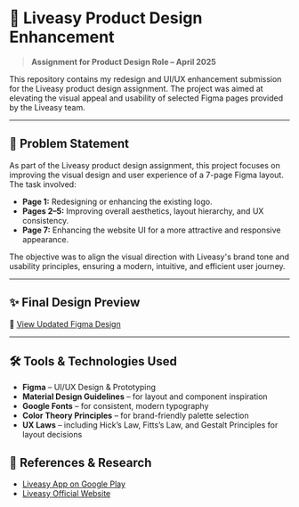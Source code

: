 # 🚛 Liveasy Product Design Enhancement

> **Assignment for Product Design Role – April 2025**

This repository contains my redesign and UI/UX enhancement submission for the Liveasy product design assignment. The project was aimed at elevating the visual appeal and usability of selected Figma pages provided by the Liveasy team.

---

## 🧩 Problem Statement

As part of the Liveasy product design assignment, this project focuses on improving the visual design and user experience of a 7-page Figma layout. The task involved:

- **Page 1:** Redesigning or enhancing the existing logo.
- **Pages 2–5:** Improving overall aesthetics, layout hierarchy, and UX consistency.
- **Page 7:** Enhancing the website UI for a more attractive and responsive appearance.

The objective was to align the visual direction with Liveasy's brand tone and usability principles, ensuring a modern, intuitive, and efficient user journey.

---

## ✨ Final Design Preview

🔗 [View Updated Figma Design]([https://www.figma.com/file/your-updated-figma-link](https://www.figma.com/design/Fm8dmzIuX22d3So1KvXYaa/Liveasy-Logistics?node-id=0-1&t=glHIZ0iOSmsfG6m1-1))

---

## 🛠️ Tools & Technologies Used

- **Figma** – UI/UX Design & Prototyping
- **Material Design Guidelines** – for layout and component inspiration
- **Google Fonts** – for consistent, modern typography
- **Color Theory Principles** – for brand-friendly palette selection
- **UX Laws** – including Hick’s Law, Fitts’s Law, and Gestalt Principles for layout decisions


## 📱 References & Research

- [Liveasy App on Google Play](https://play.google.com/store/apps/details?id=com.liveasy.transport)
- [Liveasy Official Website](https://liveasy.net.in/)
